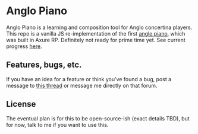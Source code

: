 # Anglo Piano

Anglo Piano is a learning and composition tool for Anglo concertina players. This repo is a vanilla JS re-implementation of the first [anglo piano](https://anglopiano.com), which was built in Axure RP. Definitely not ready for prime time yet. See current progress [here](https://lshillman.github.io/anglo-piano/).

## Features, bugs, etc.

If you have an idea for a feature or think you've found a bug, post a message to [this thread](https://www.concertina.net/forums/index.php?/topic/24636-anglo-piano-webapp/) or message me directly on that forum.

## License

The eventual plan is for this to be open-source-ish (exact details TBD), but for now, talk to me if you want to use this.
